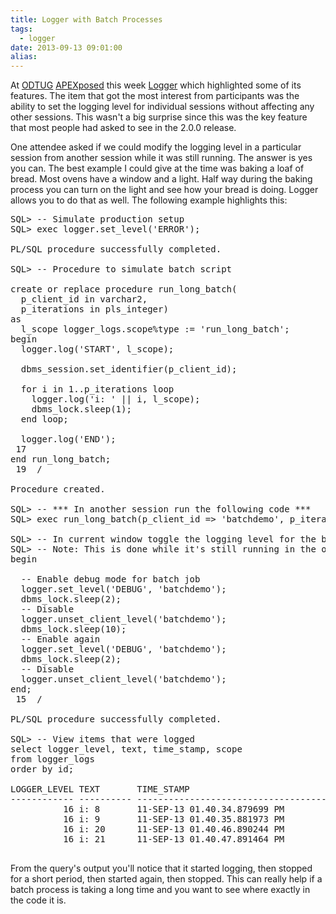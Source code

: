 ```yaml
---
title: Logger with Batch Processes
tags:
  - logger
date: 2013-09-13 09:01:00
alias:
---
```


At [ODTUG](http://odtug.com/) [APEXposed](http://www.odtug.com/apexposed) this week [Logger](https://github.com/tmuth/Logger---A-PL-SQL-Logging-Utility) which highlighted some of its features. The item that got the most interest from participants was the ability to set the logging level for individual sessions without affecting any other sessions. This wasn't a big surprise since this was the key feature that most people had asked to see in the 2.0.0 release.

One attendee asked if we could modify the logging level in a particular session from another session while it was still running. The answer is yes you can. The best example I could give at the time was baking a loaf of bread. Most ovens have a window and a light. Half way during the baking process you can turn on the light and see how your bread is doing. Logger allows you to do that as well.  The following example highlights this:
<pre class="brush: sql; highlight: [65,66]">
SQL> -- Simulate production setup
SQL> exec logger.set_level('ERROR');

PL/SQL procedure successfully completed.

SQL> -- Procedure to simulate batch script

create or replace procedure run_long_batch(
  p_client_id in varchar2,
  p_iterations in pls_integer)
as
  l_scope logger_logs.scope%type := 'run_long_batch';
begin
  logger.log('START', l_scope);

  dbms_session.set_identifier(p_client_id);

  for i in 1..p_iterations loop
    logger.log('i: ' || i, l_scope);
    dbms_lock.sleep(1);
  end loop;

  logger.log('END');
 17  
end run_long_batch;
 19  /

Procedure created.

SQL> -- *** In another session run the following code *** 
SQL> exec run_long_batch(p_client_id => 'batchdemo', p_iterations => 60);

SQL> -- In current window toggle the logging level for the batch job
SQL> -- Note: This is done while it's still running in the other session
begin

  -- Enable debug mode for batch job
  logger.set_level('DEBUG', 'batchdemo');
  dbms_lock.sleep(2);
  -- Disable
  logger.unset_client_level('batchdemo');
  dbms_lock.sleep(10);
  -- Enable again
  logger.set_level('DEBUG', 'batchdemo');
  dbms_lock.sleep(2);
  -- Disable
  logger.unset_client_level('batchdemo');
end;
 15  /

PL/SQL procedure successfully completed.

SQL> -- View items that were logged
select logger_level, text, time_stamp, scope
from logger_logs
order by id;

LOGGER_LEVEL TEXT       TIME_STAMP
------------ ---------- ---------------------------------------------------------------------------
          16 i: 8       11-SEP-13 01.40.34.879699 PM
          16 i: 9       11-SEP-13 01.40.35.881973 PM
          16 i: 20      11-SEP-13 01.40.46.890244 PM
          16 i: 21      11-SEP-13 01.40.47.891464 PM

</pre> From the query's output you'll notice that it started logging, then stopped for a short period, then started again, then stopped. This can really help if a batch process is taking a long time and you want to see where exactly in the code it is.